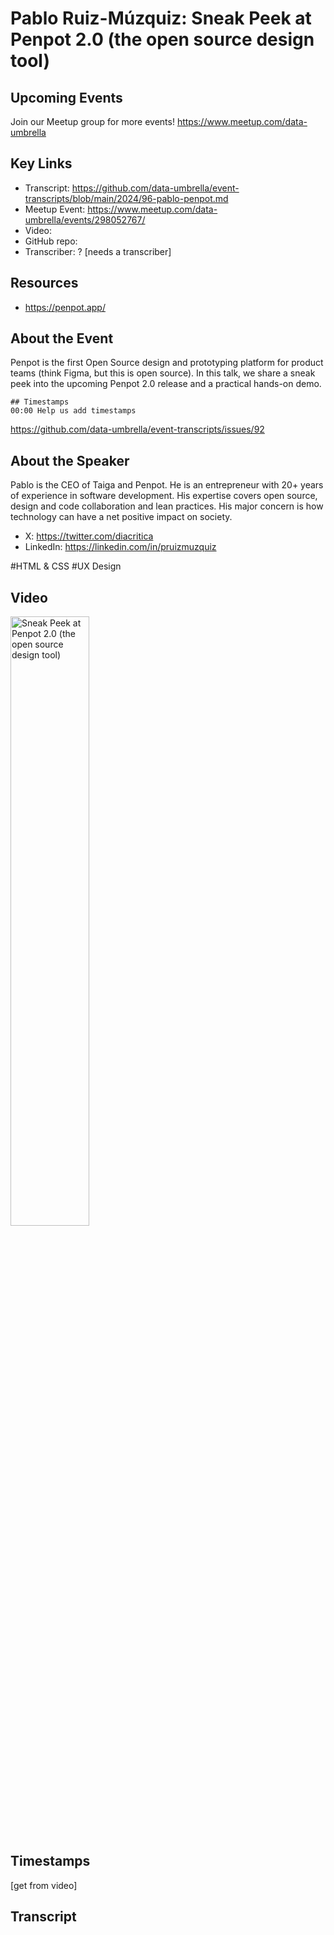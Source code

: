# Pablo Ruiz-Múzquiz:  Sneak Peek at Penpot 2.0 (the open source design tool)

## Upcoming Events
Join our Meetup group for more events!
https://www.meetup.com/data-umbrella

## Key Links
- Transcript: https://github.com/data-umbrella/event-transcripts/blob/main/2024/96-pablo-penpot.md
- Meetup Event: https://www.meetup.com/data-umbrella/events/298052767/
- Video: 
- GitHub repo:
- Transcriber:  ? [needs a transcriber]

## Resources
- https://penpot.app/

## About the Event
Penpot is the first Open Source design and prototyping platform for product teams (think Figma, but this is open source). In this talk, we share a sneak peek into the upcoming Penpot 2.0 release and a practical hands-on demo.

```
## Timestamps
00:00 Help us add timestamps
```
https://github.com/data-umbrella/event-transcripts/issues/92

## About the Speaker
Pablo is the CEO of Taiga and Penpot. He is an entrepreneur with 20+ years of experience in software development. His expertise covers open source, design and code collaboration and lean practices. His major concern is how technology can have a net positive impact on society.

- X: https://twitter.com/diacritica
- LinkedIn: https://linkedin.com/in/pruizmuzquiz

#HTML & CSS #UX Design
## Video
<a href="http://www.youtube.com/watch?feature=player_embedded&v=MEFRie7hmpM" target="_blank"><img src="http://img.youtube.com/vi/MEFRie7hmpM/0.jpg"
alt="Sneak Peek at Penpot 2.0 (the open source design tool)" width="50%" /></a>

## Timestamps
[get from video]

## Transcript
